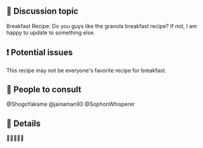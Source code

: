 ## 💬 Discussion topic

Breakfast Recipe: Do you guys like the granola breakfast recipe? If not, I am happy to update to something else. 

## ❗ Potential issues

This recipe may not be everyone's favorite recipe for breakfast. 

## 👥 People to consult

@ShogoYakame @jainaman93 @SophonWhisperer

## 📃 Details

🍞😄🥚🍳🍴
